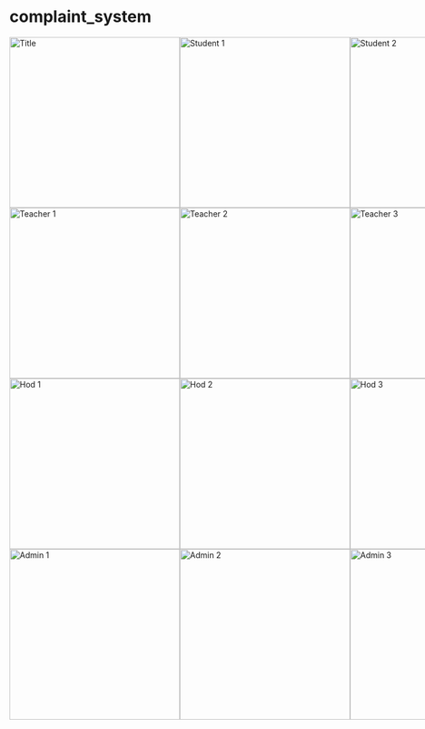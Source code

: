 # complaint_system
<div style="display: flex; align-items: center;">
  <img src="https://github.com/user-attachments/assets/8d60fc10-61f0-4893-8314-9e0d470b438d" alt="Title" width="300">
  <img src="https://github.com/user-attachments/assets/66dac06d-bb84-4ee4-b5b7-1690cba51929" alt="Student 1" width="300">
  <img src="https://github.com/user-attachments/assets/20d95114-4e78-4258-8479-7b59610b5cb3" alt="Student 2" width="300">
  <img src="https://github.com/user-attachments/assets/785bd0eb-4f89-4b1a-a6af-fe7ccc4f3c9e" alt="student 3" width="300">
  <img src="https://github.com/user-attachments/assets/6bc338f6-7e3b-4e84-af77-4695c64358d2" alt="student 4" width="300">  
</div>
<div style="display: flex; align-items: center;">
  <img src="https://github.com/user-attachments/assets/2fd39eec-d280-45f0-9472-acb580d67cfd" alt="Teacher 1" width="300"> 
 <img src="https://github.com/user-attachments/assets/0ecd0350-9cb5-4523-a0b1-71d683d3f67c" alt="Teacher 2" width="300"> 
 <img src="https://github.com/user-attachments/assets/01f6b860-7470-417e-b41e-523dfcaa2944" alt="Teacher 3" width="300"> 
 <img src="https://github.com/user-attachments/assets/00aa28a2-cdb1-43a8-9008-70c0620f6cdf" alt="Teacher 4" width="300"> 
</div>
<div style="display: flex; align-items: center;">
 <img src="https://github.com/user-attachments/assets/a96571c2-d1ea-449b-a35c-691b954b0107" alt="Hod 1" width="300"> 
<img src="https://github.com/user-attachments/assets/d6d93205-5b52-4552-8f08-f25cac4553c5" alt="Hod 2" width="300"> 
<img src="https://github.com/user-attachments/assets/5e740a8c-02c9-4608-920d-a9b9a1f065a0" alt="Hod 3" width="300"> 
<img src="https://github.com/user-attachments/assets/96f1f79f-a4ed-453a-90e2-9e83105736eb" alt="Hod 4" width="300"> 
<img src="https://github.com/user-attachments/assets/dd00bc1c-a0bf-4cb7-86e7-05d29db56e06" alt="Hod 5" width="300"> 
</div>
<div style="display: flex; align-items: center;">
  <img src="https://github.com/user-attachments/assets/33baa36f-d12d-4837-9667-af951a6a6389" alt="Admin 1" width="300"> 
<img src="https://github.com/user-attachments/assets/af876be6-031c-4d5c-a6f2-47363279cc72" alt="Admin 2" width="300"> 
<img src="https://github.com/user-attachments/assets/1ff8eea1-72a1-438c-8006-9ac6c59739f0" alt="Admin 3" width="300"> 
<img src="https://github.com/user-attachments/assets/4637b6a0-1a74-49fb-9580-9c6839cd2df4" alt="Admin 4" width="300"> 
<img src="https://github.com/user-attachments/assets/08140ac3-3288-47c4-94a8-7c82976609bc" alt="Admin 5" width="300"> 
<img src="https://github.com/user-attachments/assets/640b330f-0aa6-4e21-b20a-7664628310cf" alt="Admin 6" width="300"> 

</div>

